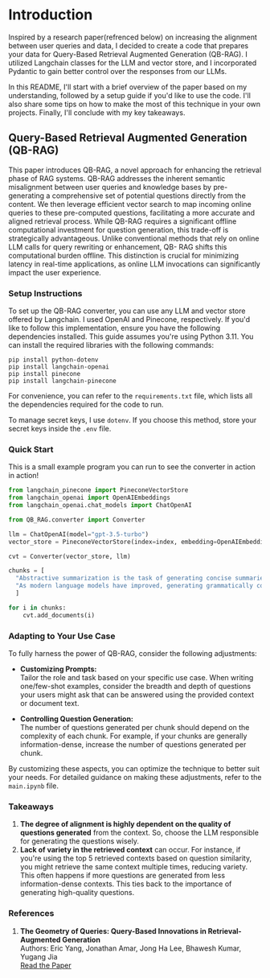 # Introduction

Inspired by a research paper(refrenced below) on increasing the alignment between user queries and data, I decided to create a code that prepares your data for Query-Based Retrieval Augmented Generation (QB-RAG). I utilized Langchain classes for the LLM and vector store, and I incorporated Pydantic to gain better control over the responses from our LLMs.

In this README, I'll start with a brief overview of the paper based on my understanding, followed by a setup guide if you'd like to use the code. I'll also share some tips on how to make the most of this technique in your own projects. Finally, I'll conclude with my key takeaways.

## Query-Based Retrieval Augmented Generation (QB-RAG)
This paper introduces QB-RAG, a novel approach for enhancing the retrieval phase of RAG systems. QB-RAG addresses the inherent semantic misalignment between user queries and knowledge bases by pre-generating a comprehensive set of potential questions directly from the content. We then leverage efficient vector search to map incoming online queries to these pre-computed questions, facilitating a more accurate and aligned retrieval process. While QB-RAG requires a significant offline computational investment for question generation, this trade-off is strategically advantageous. Unlike conventional methods that rely on online LLM calls for query rewriting or enhancement, QB- RAG shifts this computational burden offline. This distinction is crucial for minimizing latency in real-time applications, as online LLM invocations can significantly impact the user experience.

### Setup Instructions

To set up the QB-RAG converter, you can use any LLM and vector store offered by Langchain. I used OpenAI and Pinecone, respectively. If you'd like to follow this implementation, ensure you have the following dependencies installed. This guide assumes you're using Python 3.11. You can install the required libraries with the following commands:

```shell
pip install python-dotenv
pip install langchain-openai
pip install pinecone
pip install langchain-pinecone
```

For convenience, you can refer to the `requirements.txt` file, which lists all the dependencies required for the code to run.

To manage secret keys, I use `dotenv`. If you choose this method, store your secret keys inside the `.env` file.

### Quick Start
This is a small example program you can run to see the converter in action in action!

```python
from langchain_pinecone import PineconeVectorStore
from langchain_openai import OpenAIEmbeddings
from langchain_openai.chat_models import ChatOpenAI

from QB_RAG.converter import Converter

llm = ChatOpenAI(model="gpt-3.5-turbo")
vector_store = PineconeVectorStore(index=index, embedding=OpenAIEmbeddings(model="text-embedding-3-small"))

cvt = Converter(vector_store, llm)

chunks = [
  "Abstractive summarization is the task of generating concise summaries that capture the key ideas in a source document. Unlike extractive summarization, which lifts entire sentences from the original text, abstractive summarization involves rephrasing and condensing information to create a newer, shorter version. This process requires a deep understanding of the content, the ability to identify the most important points, and a careful approach to avoid introducing hallucination defects. To evaluate abstractive summaries, Kryscinski et al. (2019) proposed four key dimensions: fluency, coherence, consistency, and relevance. Fluency asks whether sentences in the summary are well-formed and easy to read, while coherence examines whether the summary as a whole makes sense and is logically organized. Consistency checks whether the summary accurately reflects the content of the source document, ensuring no new or contradictory information is added. Lastly, relevance evaluates whether the summary focuses on the most important aspects of the source document, including key points and excluding less relevant details.", 
  "As modern language models have improved, generating grammatically correct and readable sentences has become less of a concern, making fluency a lower priority in evaluation. Similarly, coherence is becoming less of an issue, particularly for shorter summaries consisting of just a few sentences. This shift in focus leaves factual consistency and relevance as the primary evaluation concerns, which can be effectively framed as binary classification tasks. Despite the widespread use of n-gram-based methods (like ROUGE and METEOR), similarity-based evaluations (like BERTScore and MoverScore), and LLM-based evaluations (such as G-Eval), these approaches have proven to be unreliable or impractical in many cases. They often require gold reference summaries, which can become a bottleneck due to the need for collecting these references, training annotators, and continuously auditing for quality. Furthermore, studies have shown that generated summaries can sometimes surpass the quality of reference summaries, as observed in datasets like CNN/DailyMail and XSUM. Additionally, the metrics’ poor separation of distributions can lead to high variance from the ground truth, making these methods less effective for evaluating summarization tasks."
  ]

for i in chunks:
    cvt.add_documents(i)
```

### Adapting to Your Use Case

To fully harness the power of QB-RAG, consider the following adjustments:

- **Customizing Prompts:**  
  Tailor the role and task based on your specific use case. When writing one/few-shot examples, consider the breadth and depth of questions your users might ask that can be answered using the provided context or document text.

- **Controlling Question Generation:**  
  The number of questions generated per chunk should depend on the complexity of each chunk. For example, if your chunks are generally information-dense, increase the number of questions generated per chunk.

By customizing these aspects, you can optimize the technique to better suit your needs. For detailed guidance on making these adjustments, refer to the `main.ipynb` file.

### Takeaways

1. **The degree of alignment is highly dependent on the quality of questions generated** from the context. So, choose the LLM responsible for generating the questions wisely.
2. **Lack of variety in the retrieved context** can occur. For instance, if you're using the top 5 retrieved contexts based on question similarity, you might retrieve the same context multiple times, reducing variety. This often happens if more questions are generated from less information-dense contexts. This ties back to the importance of generating high-quality questions.

### References

1. **The Geometry of Queries: Query-Based Innovations in Retrieval-Augmented Generation**  
   Authors: Eric Yang, Jonathan Amar, Jong Ha Lee, Bhawesh Kumar, Yugang Jia  
   [Read the Paper](https://arxiv.org/abs/2407.18044)
